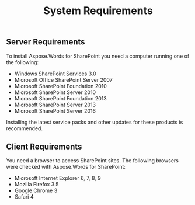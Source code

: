 ﻿---
title: System Requirements
second_title: Aspose.Words for SharePoint
articleTitle: System Requirements
linktitle: System Requirements
description: "System requirements for the Aspose.Words for SharePoint."
type: docs
weight: 10
url: /sharepoint/system-requirements/
---

## Server Requirements

To install Aspose.Words for SharePoint you need a computer running one of the following:

- Windows SharePoint Services 3.0
- Microsoft Office SharePoint Server 2007
- Microsoft SharePoint Foundation 2010
- Microsoft SharePoint Server 2010
- Microsoft SharePoint Foundation 2013
- Microsoft SharePoint Server 2013
- Microsoft SharePoint Server 2016

Installing the latest service packs and other updates for these products is recommended.

## Client Requirements

You need a browser to access SharePoint sites. The following browsers were checked with Aspose.Words for SharePoint:

- Microsoft Internet Explorer 6, 7, 8, 9
- Mozilla Firefox 3.5
- Google Chrome 3
- Safari 4
